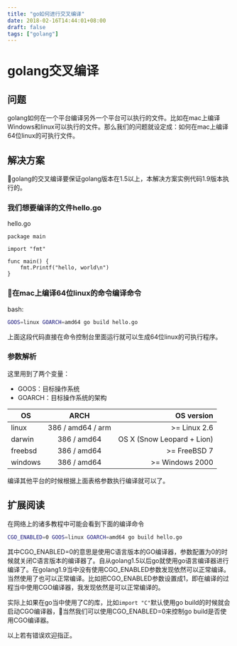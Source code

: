 ```yaml
---
title: "go如何进行交叉编译"
date: 2018-02-16T14:44:01+08:00
draft: false
tags: ["golang"]
---
```


# golang交叉编译

## 问题

golang如何在一个平台编译另外一个平台可以执行的文件。比如在mac上编译Windows和linux可以执行的文件。那么我们的问题就设定成：如何在mac上编译64位linux的可执行文件。

## 解决方案

golang的交叉编译要保证golang版本在1.5以上，本解决方案实例代码1.9版本执行的。

### 我们想要编译的文件hello.go

hello.go
```golang
package main

import "fmt"

func main() {
    fmt.Printf("hello, world\n")
}
```
### 在mac上编译64位linux的命令编译命令
bash:
```bash
GOOS=linux GOARCH=amd64 go build hello.go
```
上面这段代码直接在命令控制台里面运行就可以生成64位linux的可执行程序。

### 参数解析
这里用到了两个变量：
-   GOOS：目标操作系统
-   GOARCH：目标操作系统的架构

| OS | ARCH | OS version | 
| - | :-: | -: | 
| linux | 386 / amd64 / arm | >= Linux 2.6 | 
| darwin | 386 / amd64 | OS X (Snow Leopard + Lion) | 
| freebsd | 386 / amd64 | >= FreeBSD 7 |
| windows | 386 / amd64 | >= Windows 2000 |

编译其他平台的时候根据上面表格参数执行编译就可以了。

## 扩展阅读

在网络上的诸多教程中可能会看到下面的编译命令
```bash
CGO_ENABLED=0 GOOS=linux GOARCH=amd64 go build hello.go
```
其中CGO_ENABLED=0的意思是使用C语言版本的GO编译器，参数配置为0的时候就关闭C语言版本的编译器了。自从golang1.5以后go就使用go语言编译器进行编译了。在golang1.9当中没有使用CGO_ENABLED参数发现依然可以正常编译。当然使用了也可以正常编译。比如把CGO_ENABLED参数设置成1，即在编译的过程当中使用CGO编译器，我发现依然是可以正常编译的。

实际上如果在go当中使用了C的库，比如```import "C"```默认使用go build的时候就会启动CGO编译器，当然我们可以使用CGO_ENABLED=0来控制go build是否使用CGO编译器。

以上若有错误欢迎指正。
